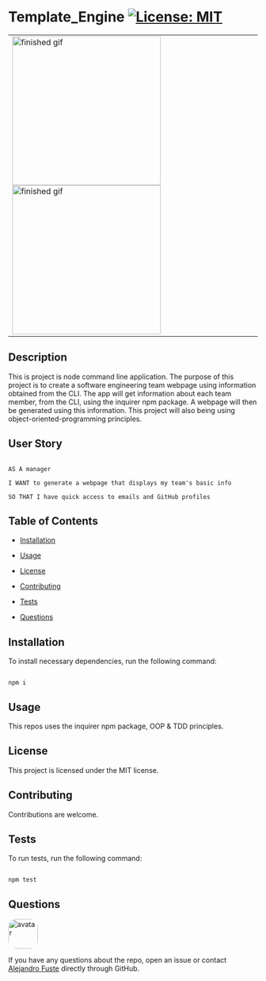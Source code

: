 
# Template_Engine [![License: MIT](https://img.shields.io/badge/License-MIT-blue.svg)](https://opensource.org/licenses/MIT)


<table><tr><td>
<img align="center" src="./assets/templateGif1.gif" alt="finished gif"  width="300"/>
<img align="center" src="./assets/templateGif2.gif" alt="finished gif" width="300"/> 
</table></tr></td>


## Description 

This is project is node command line application. The purpose of this project is to create a software engineering team webpage using information obtained from the CLI. The app will get information about each team member, from the CLI, using the inquirer npm package. A webpage will then be generated using this information. This project will also being using object-oriented-programming principles.    

## User Story

```

AS A manager

I WANT to generate a webpage that displays my team's basic info

SO THAT I have quick access to emails and GitHub profiles

```

## Table of Contents

* [Installation](#installation)

* [Usage](#usage)

* [License](#license)

* [Contributing](#contributing)

* [Tests](#tests)

* [Questions](#questions)

## Installation

To install necessary dependencies, run the following command:

```

npm i

```

## Usage

This repos uses the inquirer npm package, OOP & TDD principles.

## License

This project is licensed under the MIT license.

## Contributing

Contributions are welcome. 

## Tests 

To run tests, run the following command:

```

npm test

```

## Questions

<img src="https://avatars2.githubusercontent.com/u/48495840?v=4" alt="avatar" style="border-radius: 16px" width="60"/>

If you have any questions about the repo, open an issue or contact [Alejandro Fuste](https://github.com/ZepCap) directly through GitHub.





